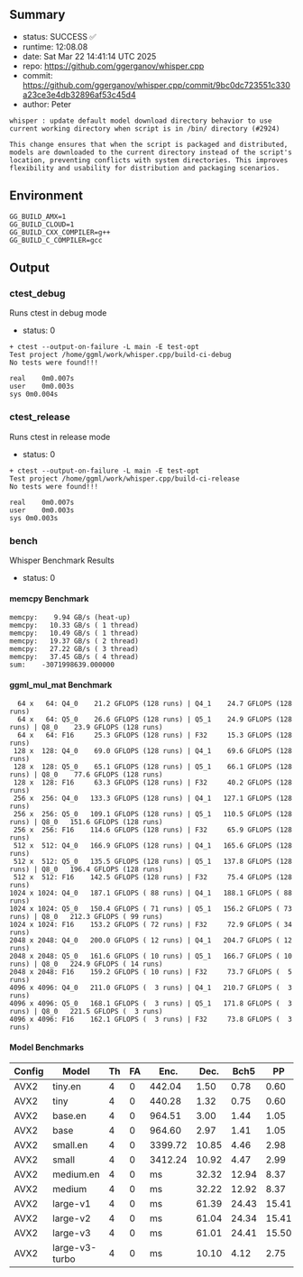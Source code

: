 ## Summary

- status:  SUCCESS ✅
- runtime: 12:08.08
- date:    Sat Mar 22 14:41:14 UTC 2025
- repo:    https://github.com/ggerganov/whisper.cpp
- commit:  https://github.com/ggerganov/whisper.cpp/commit/9bc0dc723551c330a23ce3e4db32896af53c45d4
- author:  Peter
```
whisper : update default model download directory behavior to use current working directory when script is in /bin/ directory (#2924)

This change ensures that when the script is packaged and distributed, models are downloaded to the current directory instead of the script's location, preventing conflicts with system directories. This improves flexibility and usability for distribution and packaging scenarios.
```

## Environment

```
GG_BUILD_AMX=1
GG_BUILD_CLOUD=1
GG_BUILD_CXX_COMPILER=g++
GG_BUILD_C_COMPILER=gcc
```

## Output

### ctest_debug

Runs ctest in debug mode
- status: 0
```
+ ctest --output-on-failure -L main -E test-opt
Test project /home/ggml/work/whisper.cpp/build-ci-debug
No tests were found!!!

real	0m0.007s
user	0m0.003s
sys	0m0.004s
```
### ctest_release

Runs ctest in release mode
- status: 0
```
+ ctest --output-on-failure -L main -E test-opt
Test project /home/ggml/work/whisper.cpp/build-ci-release
No tests were found!!!

real	0m0.007s
user	0m0.003s
sys	0m0.003s
```
### bench

Whisper Benchmark Results
- status: 0
#### memcpy Benchmark

```
memcpy:    9.94 GB/s (heat-up)
memcpy:   10.33 GB/s ( 1 thread)
memcpy:   10.49 GB/s ( 1 thread)
memcpy:   19.37 GB/s ( 2 thread)
memcpy:   27.22 GB/s ( 3 thread)
memcpy:   37.45 GB/s ( 4 thread)
sum:    -3071998639.000000
```

#### ggml_mul_mat Benchmark

```
  64 x   64: Q4_0    21.2 GFLOPS (128 runs) | Q4_1    24.7 GFLOPS (128 runs)
  64 x   64: Q5_0    26.6 GFLOPS (128 runs) | Q5_1    24.9 GFLOPS (128 runs) | Q8_0    23.9 GFLOPS (128 runs)
  64 x   64: F16     25.3 GFLOPS (128 runs) | F32     15.3 GFLOPS (128 runs)
 128 x  128: Q4_0    69.0 GFLOPS (128 runs) | Q4_1    69.6 GFLOPS (128 runs)
 128 x  128: Q5_0    65.1 GFLOPS (128 runs) | Q5_1    66.1 GFLOPS (128 runs) | Q8_0    77.6 GFLOPS (128 runs)
 128 x  128: F16     63.3 GFLOPS (128 runs) | F32     40.2 GFLOPS (128 runs)
 256 x  256: Q4_0   133.3 GFLOPS (128 runs) | Q4_1   127.1 GFLOPS (128 runs)
 256 x  256: Q5_0   109.1 GFLOPS (128 runs) | Q5_1   110.5 GFLOPS (128 runs) | Q8_0   151.6 GFLOPS (128 runs)
 256 x  256: F16    114.6 GFLOPS (128 runs) | F32     65.9 GFLOPS (128 runs)
 512 x  512: Q4_0   166.9 GFLOPS (128 runs) | Q4_1   165.6 GFLOPS (128 runs)
 512 x  512: Q5_0   135.5 GFLOPS (128 runs) | Q5_1   137.8 GFLOPS (128 runs) | Q8_0   196.4 GFLOPS (128 runs)
 512 x  512: F16    142.5 GFLOPS (128 runs) | F32     75.4 GFLOPS (128 runs)
1024 x 1024: Q4_0   187.1 GFLOPS ( 88 runs) | Q4_1   188.1 GFLOPS ( 88 runs)
1024 x 1024: Q5_0   150.4 GFLOPS ( 71 runs) | Q5_1   156.2 GFLOPS ( 73 runs) | Q8_0   212.3 GFLOPS ( 99 runs)
1024 x 1024: F16    153.2 GFLOPS ( 72 runs) | F32     72.9 GFLOPS ( 34 runs)
2048 x 2048: Q4_0   200.0 GFLOPS ( 12 runs) | Q4_1   204.7 GFLOPS ( 12 runs)
2048 x 2048: Q5_0   161.6 GFLOPS ( 10 runs) | Q5_1   166.7 GFLOPS ( 10 runs) | Q8_0   224.9 GFLOPS ( 14 runs)
2048 x 2048: F16    159.2 GFLOPS ( 10 runs) | F32     73.7 GFLOPS (  5 runs)
4096 x 4096: Q4_0   211.0 GFLOPS (  3 runs) | Q4_1   210.7 GFLOPS (  3 runs)
4096 x 4096: Q5_0   168.1 GFLOPS (  3 runs) | Q5_1   171.8 GFLOPS (  3 runs) | Q8_0   221.5 GFLOPS (  3 runs)
4096 x 4096: F16    162.1 GFLOPS (  3 runs) | F32     73.8 GFLOPS (  3 runs)
```

#### Model Benchmarks

|           Config |         Model |  Th |  FA |    Enc. |    Dec. |    Bch5 |      PP |  Commit |
|              --- |           --- | --- | --- |     --- |     --- |     --- |     --- |     --- |
|             AVX2 |       tiny.en |   4 |   0 |  442.04 |    1.50 |    0.78 |    0.60 | 9bc0dc7 |
|             AVX2 |          tiny |   4 |   0 |  440.28 |    1.32 |    0.75 |    0.60 | 9bc0dc7 |
|             AVX2 |       base.en |   4 |   0 |  964.51 |    3.00 |    1.44 |    1.05 | 9bc0dc7 |
|             AVX2 |          base |   4 |   0 |  964.60 |    2.97 |    1.41 |    1.05 | 9bc0dc7 |
|             AVX2 |      small.en |   4 |   0 | 3399.72 |   10.85 |    4.46 |    2.98 | 9bc0dc7 |
|             AVX2 |         small |   4 |   0 | 3412.24 |   10.92 |    4.47 |    2.99 | 9bc0dc7 |
|             AVX2 |     medium.en |   4 |   0 |      ms |   32.32 |   12.94 |    8.37 | 9bc0dc7 |
|             AVX2 |        medium |   4 |   0 |      ms |   32.22 |   12.92 |    8.37 | 9bc0dc7 |
|             AVX2 |      large-v1 |   4 |   0 |      ms |   61.39 |   24.43 |   15.41 | 9bc0dc7 |
|             AVX2 |      large-v2 |   4 |   0 |      ms |   61.04 |   24.34 |   15.41 | 9bc0dc7 |
|             AVX2 |      large-v3 |   4 |   0 |      ms |   61.01 |   24.41 |   15.50 | 9bc0dc7 |
|             AVX2 | large-v3-turbo |   4 |   0 |      ms |   10.10 |    4.12 |    2.75 | 9bc0dc7 |

